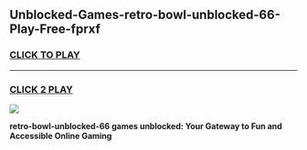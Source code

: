 
## Unblocked-Games-retro-bowl-unblocked-66-Play-Free-fprxf
<h3>
<a href="https://premium76.site?title=retro-bowl-unblocked-66&ref=24M">CLICK TO PLAY</a></h3>
<hr>

<h3>
<a href="https://premium76.site?title=retro-bowl-unblocked-66&ref=24M">CLICK 2 PLAY</a>
  
</h3>

<a href="https://premium76.site?title=retro-bowl-unblocked-66&ref=24M"><img src="https://clearcache.store/games.png"></a>


**retro-bowl-unblocked-66 games unblocked: Your Gateway to Fun and Accessible Online Gaming**

